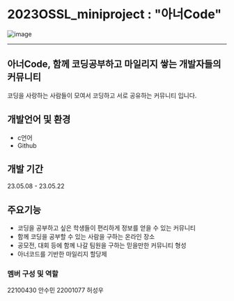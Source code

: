 # 2023OSSL_miniproject : "아너Code"

![image](https://github.com/2023OSSLteam9/2023OSSL_miniproject/assets/130054828/c3452912-3b9c-40e6-abae-2b56eb1d2933)

---

## 아너Code, 함께 코딩공부하고 마일리지 쌓는 개발자들의 커뮤니티
코딩을 사랑하는 사람들이 모여서 코딩하고 서로 공유하는 커뮤니티 입니다. 

## 개발언어 및 환경
- c언어
- Github

## 개발 기간
23.05.08 - 23.05.22

## 주요기능
- 코딩을 공부하고 싶은 학생들이 편리하게 정보를 얻을 수 있는 커뮤니티
- 함께 코딩을 공부할 수 있는 사람을 구하는 온라인 장소
- 공모전, 대회 등에 함께 나갈 팀원을 구하는 믿을만한 커뮤니티 형성
- 아너코드를 기반한 마일리지 할당제


### 멤버 구성 및 역할
22100430 안수민
22001077 허성우
